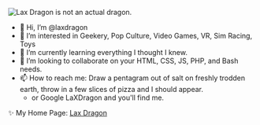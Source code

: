 ![Lax Dragon is not an actual dragon.](https://media.codeweavers.com/pub/crossover/website/htmlimages/IMG_20200406_152204.jpg "LaXDragon")

- 👋 Hi, I’m @laxdragon
- 👀 I’m interested in Geekery, Pop Culture, Video Games, VR, Sim Racing, Toys
- 🌱 I’m currently learning everything I thought I knew.
- 💞️ I’m looking to collaborate on your HTML, CSS, JS, PHP, and Bash needs.
- 📫 How to reach me: Draw a pentagram out of salt on freshly trodden earth, throw in a few slices of pizza and I should appear.
  - or Google LaXDragon and you'll find me.

✨ My Home Page: [Lax Dragon](https://www.laxdragon.com)
